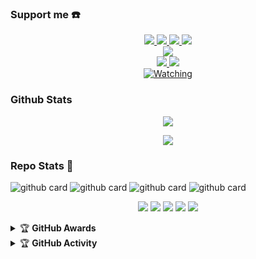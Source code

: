 ### Support me ☎️
<p align="center">
  <a href="https://instagram.com/_sekhaa"><img src="https://img.shields.io/badge/Instagram-E4405F?style=for-the-badge&logo=instagram&logoColor=white"/> 
  <a href="https://wa.me/message/JBGU4J2DVYEDK1"><img src="https://img.shields.io/badge/WhatsApp-25D366?style=for-the-badge&logo=whatsapp&logoColor=white" />
  <a href="https://www.facebook.com/profile.php?id=100015526687857"><img src="https://img.shields.io/badge/Facebook-%234267B2.svg?&style=for-the-badge&logo=facebook&logoColor=white" />
  <a href="https://t.me/sekhaa"><img src="https://img.shields.io/badge/Telegram-%230088cc.svg?&style=for-the-badge&logo=telegram&logoColor=white" /> <br>
  <a href="https://youtu.be/WgeItwiifYs"><img src="https://img.shields.io/badge/YouTube-Rey Sekha-ff0000?style=for-the-badge&logo=youtube&logoColor=ff0000&link=https://youtube.com/channel/UCdzWwbApjkyODby7_MoRYlA" /><br>
  <a name=zeeoneofc&label=VIEWS&style=flat-square&color=orange" />
  <a href="https://github.com/inirey"><img src="https://img.shields.io/badge/-GitHub-black?style=flat-square&logo=github" /> 
  <a href="https://youtube.com/channel/UChnyRW6n7Xak5El1UGgBBNw"><img src="https://img.shields.io/youtube/channel/subscribers/UChnyRW6n7Xak5El1UGgBBNw=social" /> <br>
  <a href="https://komarev.com/ghpvc/?username=zeeoneofc&color=blue&style=flat-square&label=Profile+Views"><img title="Watching" src="https://komarev.com/ghpvc/?username=zeeoneofc&color=blue&style=flat-square&label=Profile+View"></a>
</p>


### Github Stats

<p align="center"><a href="https://github.com/inirey"><img src="https://github-readme-stats.vercel.app/api?username=inirey&show_icons=true&theme=radical"></a></p>
<p align="center"><a href="https://github.com/inirey"><img src="https://github-readme-stats.vercel.app/api/top-langs/?username=ini
&theme=radical&layout=compact"></a></p> 

### Repo Stats 🔭
![github card](https://github-readme-stats.vercel.app/api/pin/?username=inirey&repo=whatsapp-bot&theme=dark)
![github card](https://github-readme-stats.vercel.app/api/pin/?username=inirey&repo=api&theme=nightowl)
![github card](https://github-readme-stats.vercel.app/api/pin/?username=inirey&repo=api&theme=dark)
![github card](https://github-readme-stats.vercel.app/api/pin/?username=inirey&repo=inirey&theme=nightowl)


<p align="center">
    <img src="https://img.shields.io/badge/OS-Linux-blue?&logo=Linux" />
    <img src="https://img.shields.io/badge/OS-Windows-blue?&logo=Windows" />
    <img src="https://img.shields.io/badge/IDE-Xcode-blue?&logo=xcode" />
    <img src="https://img.shields.io/badge/Text%20Editor-Visual%20Studio%20Code-blue?&logo=visual%20studio%20code&logoColor=blue" />
    <img src="https://img.shields.io/badge/Sublime%20Text-gray?&logo=Sublime-Text" />
</p>
<details>
    <summary>&#127942 <b>GitHub Awards</b></summary><br/>

![Github Trophy](https://github-profile-trophy.vercel.app/?username=phaticusthiccy)

</details>

<details>
    <summary>&#127942 <b>GitHub Activity</b></summary><br/>

![Metrics](https://metrics.lecoq.io/inirey?template=classic&repositories.forks=true&languages=1&languages.colors=github&languages.threshold=0%25&config.timezone=Asia%2FSemarang)

</details> 
